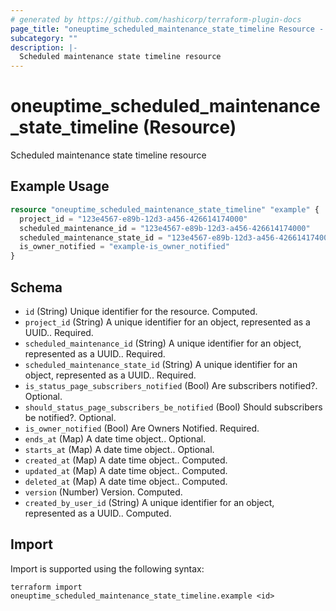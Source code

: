 ```yaml
---
# generated by https://github.com/hashicorp/terraform-plugin-docs
page_title: "oneuptime_scheduled_maintenance_state_timeline Resource - oneuptime"
subcategory: ""
description: |-
  Scheduled maintenance state timeline resource
---
```


# oneuptime_scheduled_maintenance_state_timeline (Resource)

Scheduled maintenance state timeline resource

## Example Usage

```terraform
resource "oneuptime_scheduled_maintenance_state_timeline" "example" {
  project_id = "123e4567-e89b-12d3-a456-426614174000"
  scheduled_maintenance_id = "123e4567-e89b-12d3-a456-426614174000"
  scheduled_maintenance_state_id = "123e4567-e89b-12d3-a456-426614174000"
  is_owner_notified = "example-is_owner_notified"
}
```

## Schema

- `id` (String) Unique identifier for the resource. Computed.
- `project_id` (String) A unique identifier for an object, represented as a UUID.. Required.
- `scheduled_maintenance_id` (String) A unique identifier for an object, represented as a UUID.. Required.
- `scheduled_maintenance_state_id` (String) A unique identifier for an object, represented as a UUID.. Required.
- `is_status_page_subscribers_notified` (Bool) Are subscribers notified?. Optional.
- `should_status_page_subscribers_be_notified` (Bool) Should subscribers be notified?. Optional.
- `is_owner_notified` (Bool) Are Owners Notified. Required.
- `ends_at` (Map) A date time object.. Optional.
- `starts_at` (Map) A date time object.. Optional.
- `created_at` (Map) A date time object.. Computed.
- `updated_at` (Map) A date time object.. Computed.
- `deleted_at` (Map) A date time object.. Computed.
- `version` (Number) Version. Computed.
- `created_by_user_id` (String) A unique identifier for an object, represented as a UUID.. Computed.

## Import

Import is supported using the following syntax:

```shell
terraform import oneuptime_scheduled_maintenance_state_timeline.example <id>
```

